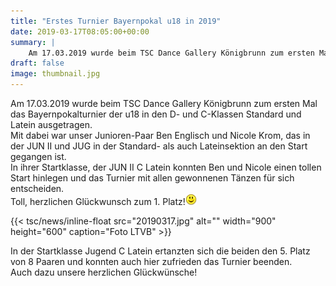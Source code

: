 ```yaml
---
title: "Erstes Turnier Bayernpokal u18 in 2019"
date: 2019-03-17T08:05:00+00:00
summary: |
    Am 17.03.2019 wurde beim TSC Dance Gallery Königbrunn zum ersten Mal das Bayernpokalturnier der u18 in den D- und C-Klassen Standard und Latein ausgetragen.
draft: false
image: thumbnail.jpg
---
```


Am 17.03.2019 wurde beim TSC Dance Gallery Königbrunn zum ersten Mal das Bayernpokalturnier der u18 in den D- und C-Klassen Standard und Latein ausgetragen.  
Mit dabei war unser Junioren-Paar Ben Englisch und Nicole Krom, das in der JUN II und JUG in der Standard- als auch Lateinsektion an den Start gegangen ist.  
In ihrer Startklasse, der JUN II C Latein konnten Ben und Nicole einen tollen Start hinlegen und das Turnier mit allen gewonnenen Tänzen für sich entscheiden.  
Toll, herzlichen Glückwunsch zum 1. Platz!![](smiley-smile.gif)

{{< tsc/news/inline-float src="20190317.jpg" alt="" width="900" height="600" caption="Foto  LTVB" >}}

In der Startklasse Jugend C Latein ertanzten sich die beiden den 5. Platz von 8 Paaren und konnten auch hier zufrieden das Turnier beenden.  
Auch dazu unsere herzlichen Glückwünsche!


